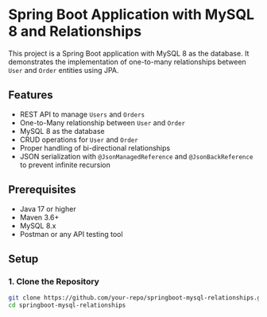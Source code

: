 # Spring Boot Application with MySQL 8 and Relationships

This project is a Spring Boot application with MySQL 8 as the database. It demonstrates the implementation of one-to-many relationships between `User` and `Order` entities using JPA.

## Features
- REST API to manage `Users` and `Orders`
- One-to-Many relationship between `User` and `Order`
- MySQL 8 as the database
- CRUD operations for `User` and `Order`
- Proper handling of bi-directional relationships
- JSON serialization with `@JsonManagedReference` and `@JsonBackReference` to prevent infinite recursion

## Prerequisites
- Java 17 or higher
- Maven 3.6+
- MySQL 8.x
- Postman or any API testing tool

## Setup

### 1. Clone the Repository
```bash
git clone https://github.com/your-repo/springboot-mysql-relationships.git
cd springboot-mysql-relationships

